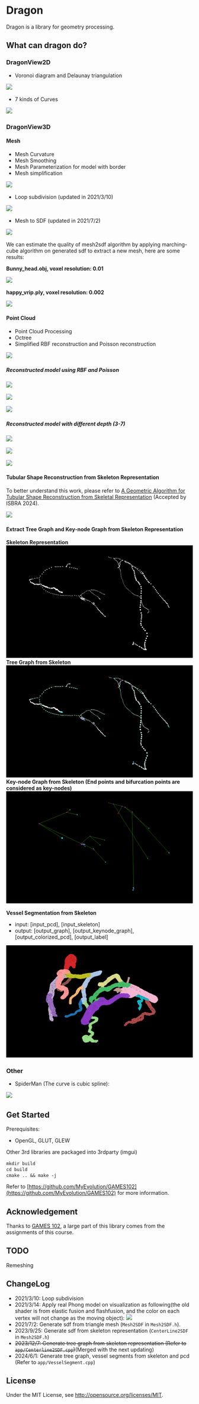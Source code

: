 # Dragon
Dragon is a library for geometry processing. 

## What can dragon do?
### DragonView2D
- Voronoi diagram and Delaunay triangulation

![](./image/dragon_voronoi.gif)
- 7 kinds of Curves

![](./image/dragon_curve.gif)

### DragonView3D
#### Mesh
- Mesh Curvature
- Mesh Smoothing
- Mesh Parameterization for model with border
- Mesh simplification

![](./image/dragon_mesh.gif)

- Loop subdivision (updated in 2021/3/10)

![](./image/dragon_loopsubdivision.gif)
- Mesh to SDF (updated in 2021/7/2)

![](./image/dragon_mesh2sdf.gif)

We can estimate the quality of mesh2sdf algorithm by applying marching-cube algorithm on generated sdf to extract a new mesh, here are some results:

**Bunny_head.obj, voxel resolution: 0.01**

![](./image/generated_bunny_head.png)

**happy_vrip.ply, voxel resolution: 0.002**

![](./image/generated_happy.png)
#### Point Cloud
- Point Cloud Processing
- Octree
- Simplified RBF reconstruction and Poisson reconstruction

![](./image/dragon_pcd.gif)

##### Reconstructed model using RBF and Poisson
![](./image/arma_comp.jpg)

![](./image/dragon_comp.jpg)

![](./image/kitten_comp.jpg)

##### Reconstructed model with different depth (3-7)
![](./image/arma.jpg)

![](./image/dragon.jpg)

![](./image/kitten.jpg)

#### Tubular Shape Reconstruction from Skeleton Representation
To better understand this work, please refer to [A Geometric Algorithm for Tubular Shape Reconstruction from Skeletal Representation](https://arxiv.org/pdf/2402.12797v2) (Accepted by ISBRA 2024).

![](./image/tubu_shape_recon.png)

#### Extract Tree Graph and Key-node Graph from Skeleton Representation
**Skeleton Representation**
![](./image/skeleton_points.png)
**Tree Graph from Skeleton**
![](./image/tree_graph.png)
**Key-node Graph from Skeleton (End points and bifurcation points are considered as key-nodes)**
![](./image/key_graph.png)

**Vessel Segmentation from Skeleton**
- input: [input_pcd], [input_skeleton]
- output: [output_graph], [output_keynode_graph], [output_colorized_pcd], [output_label]

![](./image/vessel_seg.png)

### Other  
- SpiderMan (The curve is cubic spline):

![](./image/dragon_spiderman.gif)

## Get Started
Prerequisites:
- OpenGL, GLUT, GLEW

Other 3rd libraries are packaged into 3rdparty (imgui)
```
mkdir build
cd build
cmake .. && make -j
```
Refer to [https://github.com/MyEvolution/GAMES102](https://github.com/MyEvolution/GAMES102) for more information.

## Acknowledgement

Thanks to [GAMES 102](http://staff.ustc.edu.cn/~lgliu/Courses/GAMES102_2020/default.html), a large part of this library comes from the assignments of this course.

## TODO
Remeshing
## ChangeLog
- 2021/3/10: Loop subdivision
- 2021/3/14: Apply real Phong model on visualization as following(the old shader is from elastic fusion and flashfusion, and the color on each vertex will not change as the moving object):
![](./image/dragon_phong_model.gif)
- 2021/7/2: Generate sdf from triangle mesh (`Mesh2SDF` in `Mesh2SDF.h`). 
- 2023/9/25: Generate sdf from skeleton representation (`CenterLine2SDF` in `Mesh2SDF.h`)
- ~~2023/12/7: Generate tree graph from skeleton representation (Refer to `app/Centerline2SDF.cpp`)~~(Merged with the next updating)
- 2024/6/1: Generate tree graph, vessel segments from skeleton and pcd (Refer to `app/VesselSegment.cpp`)
## License 
Under the MIT License, see http://opensource.org/licenses/MIT.